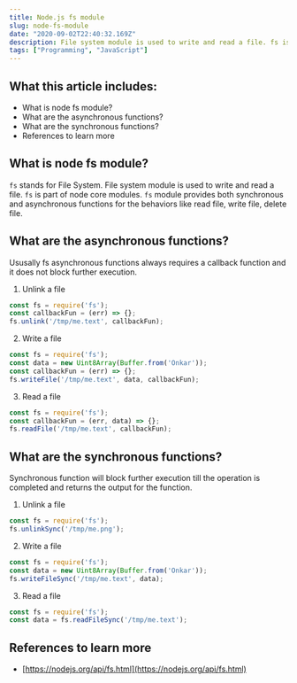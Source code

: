 ```yaml
---
title: Node.js fs module
slug: node-fs-module
date: "2020-09-02T22:40:32.169Z"
description: File system module is used to write and read a file. fs is part of node core modules.
tags: ["Programming", "JavaScript"]
---
```


## What this article includes:

- What is node fs module?
- What are the asynchronous functions?
- What are the synchronous functions?
- References to learn more

## What is node fs module?

`fs` stands for File System. File system module is used to write and read a file. `fs` is part of node core modules. `fs` module provides both synchronous and asynchronous functions for the behaviors like read file, write file, delete file.

## What are the asynchronous functions?

Ususally fs asynchronous functions always requires a callback function and it does not block further execution.

1. Unlink a file

```js
const fs = require('fs');
const callbackFun = (err) => {};
fs.unlink('/tmp/me.text', callbackFun);
```

2. Write a file

```js
const fs = require('fs');
const data = new Uint8Array(Buffer.from('Onkar'));
const callbackFun = (err) => {};
fs.writeFile('/tmp/me.text', data, callbackFun);
```

3. Read a file

```js
const fs = require('fs');
const callbackFun = (err, data) => {};
fs.readFile('/tmp/me.text', callbackFun);
```

## What are the synchronous functions?

Synchronous function will block further execution till the operation is completed and returns the output for the function.

1. Unlink a file

```js
const fs = require('fs');
fs.unlinkSync('/tmp/me.png');
```

2. Write a file

```js
const fs = require('fs');
const data = new Uint8Array(Buffer.from('Onkar'));
fs.writeFileSync('/tmp/me.text', data);
```

3. Read a file

```js
const fs = require('fs');
const data = fs.readFileSync('/tmp/me.text');
```

## References to learn more

- [https://nodejs.org/api/fs.html](https://nodejs.org/api/fs.html)
